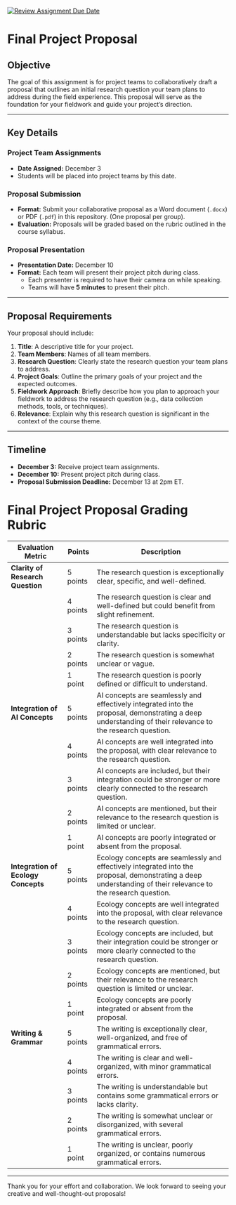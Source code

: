 [![Review Assignment Due Date](https://classroom.github.com/assets/deadline-readme-button-22041afd0340ce965d47ae6ef1cefeee28c7c493a6346c4f15d667ab976d596c.svg)](https://classroom.github.com/a/2RGjE2sP)
# Final Project Proposal

## Objective  
The goal of this assignment is for project teams to collaboratively draft a proposal that outlines an initial research question your team plans to address during the field experience. This proposal will serve as the foundation for your fieldwork and guide your project’s direction.

---

## Key Details

### Project Team Assignments  
- **Date Assigned:** December 3  
- Students will be placed into project teams by this date.  

### Proposal Submission  
- **Format:** Submit your collaborative proposal as a Word document (`.docx`) or PDF (`.pdf`) in this repository. (One proposal per group).
- **Evaluation:** Proposals will be graded based on the rubric outlined in the course syllabus.  

### Proposal Presentation  
- **Presentation Date:** December 10  
- **Format:** Each team will present their project pitch during class.  
  - Each presenter is required to have their camera on while speaking.  
  - Teams will have **5 minutes** to present their pitch.  

---

## Proposal Requirements  

Your proposal should include:  
1. **Title**: A descriptive title for your project.  
2. **Team Members**: Names of all team members.  
3. **Research Question**: Clearly state the research question your team plans to address.  
4. **Project Goals**: Outline the primary goals of your project and the expected outcomes.  
5. **Fieldwork Approach**: Briefly describe how you plan to approach your fieldwork to address the research question (e.g., data collection methods, tools, or techniques).  
6. **Relevance**: Explain why this research question is significant in the context of the course theme.  

---

## Timeline  

- **December 3:** Receive project team assignments.  
- **December 10:** Present project pitch during class.  
- **Proposal Submission Deadline:** December 13 at 2pm ET.  

# Final Project Proposal Grading Rubric

| **Evaluation Metric**     | **Points** | **Description**                                                                                                                                                   |
|----------------------------|------------|-------------------------------------------------------------------------------------------------------------------------------------------------------------------|
| **Clarity of Research Question** | 5 points   | The research question is exceptionally clear, specific, and well-defined.                                                                                         |
|                            | 4 points   | The research question is clear and well-defined but could benefit from slight refinement.                                                                         |
|                            | 3 points   | The research question is understandable but lacks specificity or clarity.                                                                                        |
|                            | 2 points   | The research question is somewhat unclear or vague.                                                                                                              |
|                            | 1 point    | The research question is poorly defined or difficult to understand.                                                                                              |
| **Integration of AI Concepts**   | 5 points   | AI concepts are seamlessly and effectively integrated into the proposal, demonstrating a deep understanding of their relevance to the research question.          |
|                            | 4 points   | AI concepts are well integrated into the proposal, with clear relevance to the research question.                                                                |
|                            | 3 points   | AI concepts are included, but their integration could be stronger or more clearly connected to the research question.                                             |
|                            | 2 points   | AI concepts are mentioned, but their relevance to the research question is limited or unclear.                                                                   |
|                            | 1 point    | AI concepts are poorly integrated or absent from the proposal.                                                                                                   |
| **Integration of Ecology Concepts** | 5 points   | Ecology concepts are seamlessly and effectively integrated into the proposal, demonstrating a deep understanding of their relevance to the research question.     |
|                            | 4 points   | Ecology concepts are well integrated into the proposal, with clear relevance to the research question.                                                           |
|                            | 3 points   | Ecology concepts are included, but their integration could be stronger or more clearly connected to the research question.                                        |
|                            | 2 points   | Ecology concepts are mentioned, but their relevance to the research question is limited or unclear.                                                              |
|                            | 1 point    | Ecology concepts are poorly integrated or absent from the proposal.                                                                                              |
| **Writing & Grammar**      | 5 points   | The writing is exceptionally clear, well-organized, and free of grammatical errors.                                                                              |
|                            | 4 points   | The writing is clear and well-organized, with minor grammatical errors.                                                                                          |
|                            | 3 points   | The writing is understandable but contains some grammatical errors or lacks clarity.                                                                             |
|                            | 2 points   | The writing is somewhat unclear or disorganized, with several grammatical errors.                                                                                |
|                            | 1 point    | The writing is unclear, poorly organized, or contains numerous grammatical errors.                                                                               |

---

Thank you for your effort and collaboration. We look forward to seeing your creative and well-thought-out proposals!
